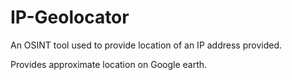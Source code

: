 # IP-Geolocator

An OSINT tool used to provide location of an IP address provided.

Provides approximate location on Google earth.
